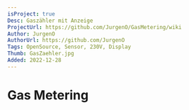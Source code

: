 ```yaml
---
isProject: true
Desc: Gaszähler mit Anzeige
ProjectUrl: https://github.com/JurgenO/GasMetering/wiki
Author: JurgenO
AuthorUrl: https://github.com/JurgenO
Tags: OpenSource, Sensor, 230V, Display
Thumb: GasZaehler.jpg
Added: 2022-12-28
---
```


# Gas Metering
